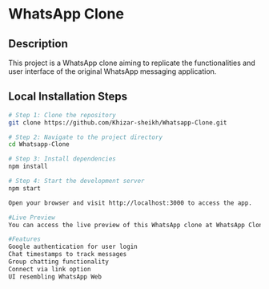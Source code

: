 # WhatsApp Clone

## Description
This project is a WhatsApp clone aiming to replicate the functionalities and user interface of the original WhatsApp messaging application.

## Local Installation Steps

```bash
# Step 1: Clone the repository
git clone https://github.com/Khizar-sheikh/Whatsapp-Clone.git

# Step 2: Navigate to the project directory
cd Whatsapp-Clone

# Step 3: Install dependencies
npm install

# Step 4: Start the development server
npm start

Open your browser and visit http://localhost:3000 to access the app.

#Live Preview
You can access the live preview of this WhatsApp clone at WhatsApp Clone Live Preview.

#Features
Google authentication for user login
Chat timestamps to track messages
Group chatting functionality
Connect via link option
UI resembling WhatsApp Web

